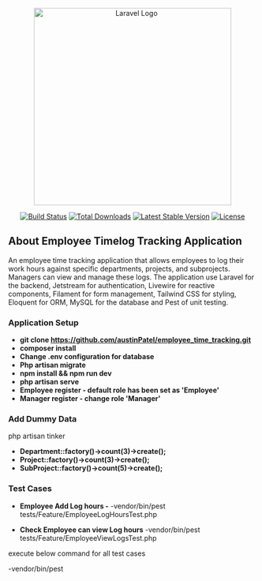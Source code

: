 <p align="center"><a href="https://laravel.com" target="_blank"><img src="https://raw.githubusercontent.com/laravel/art/master/logo-lockup/5%20SVG/2%20CMYK/1%20Full%20Color/laravel-logolockup-cmyk-red.svg" width="400" alt="Laravel Logo"></a></p>

<p align="center">
<a href="https://github.com/laravel/framework/actions"><img src="https://github.com/laravel/framework/workflows/tests/badge.svg" alt="Build Status"></a>
<a href="https://packagist.org/packages/laravel/framework"><img src="https://img.shields.io/packagist/dt/laravel/framework" alt="Total Downloads"></a>
<a href="https://packagist.org/packages/laravel/framework"><img src="https://img.shields.io/packagist/v/laravel/framework" alt="Latest Stable Version"></a>
<a href="https://packagist.org/packages/laravel/framework"><img src="https://img.shields.io/packagist/l/laravel/framework" alt="License"></a>
</p>

## About Employee Timelog Tracking Application
An employee time tracking application that allows employees to log their work hours against specific departments, projects, and subprojects. Managers can view and manage these logs. The application use Laravel for the backend, Jetstream for authentication, Livewire for reactive components, Filament for form management, Tailwind CSS for styling, Eloquent for ORM, MySQL for the database and Pest of unit testing.


### Application Setup 

- **git clone https://github.com/austinPatel/employee_time_tracking.git**
- **composer install**
- **Change .env configuration for database**
- **Php artisan migrate**
- **npm install && npm run dev**
- **php artisan serve**
- **Employee register - default role has been set as 'Employee'**
- **Manager register - change role 'Manager'**

### Add Dummy Data
php artisan tinker
- **Department::factory()->count(3)->create();**
- **Project::factory()->count(3)->create();**
- **SubProject::factory()->count(5)->create();**

### Test Cases
- **Employee Add Log hours -**
-vendor/bin/pest tests/Feature/EmployeeLogHoursTest.php

- **Check Employee can view Log hours**
-vendor/bin/pest tests/Feature/EmployeeViewLogsTest.php

execute below command for all test cases

-vendor/bin/pest



